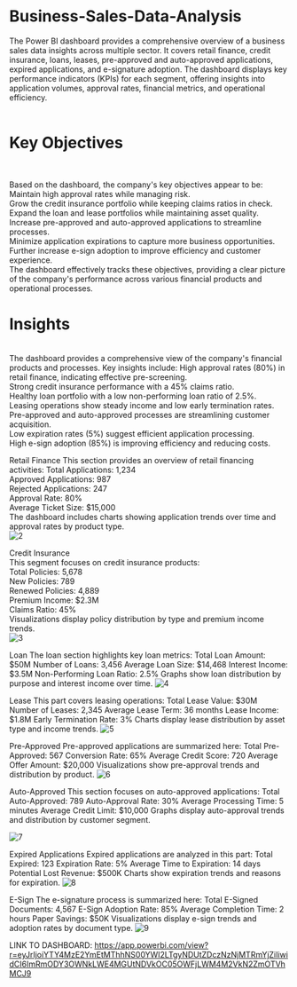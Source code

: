 # Business-Sales-Data-Analysis

The Power BI dashboard provides a comprehensive overview of a business sales data insights across multiple sector. It covers retail finance, credit insurance, loans, leases, pre-approved and auto-approved applications, expired applications, and e-signature adoption. The dashboard displays key performance indicators (KPIs) for each segment, offering insights into application volumes, approval rates, financial metrics, and operational efficiency.<br><br>

<b> <h1> Key Objectives </h1> </b> <br>

Based on the dashboard, the company's key objectives appear to be:
Maintain high approval rates while managing risk.<br>
Grow the credit insurance portfolio while keeping claims ratios in check.<br>
Expand the loan and lease portfolios while maintaining asset quality.<br>
Increase pre-approved and auto-approved applications to streamline processes.<br>
Minimize application expirations to capture more business opportunities.<br>
Further increase e-sign adoption to improve efficiency and customer experience.<br>
The dashboard effectively tracks these objectives, providing a clear picture of the company's performance across various financial products and operational processes.<br>

<b> <h1>  Insights </h1> </b><br>
The dashboard provides a comprehensive view of the company's financial products and processes. Key insights include:
High approval rates (80%) in retail finance, indicating effective pre-screening.<br>
Strong credit insurance performance with a 45% claims ratio.<br>
Healthy loan portfolio with a low non-performing loan ratio of 2.5%.<br>
Leasing operations show steady income and low early termination rates.<br>
Pre-approved and auto-approved processes are streamlining customer acquisition.<br>
Low expiration rates (5%) suggest efficient application processing.<br>
High e-sign adoption (85%) is improving efficiency and reducing costs.<br>

Retail Finance
This section provides an overview of retail financing activities:
Total Applications: 1,234<br>
Approved Applications: 987<br>
Rejected Applications: 247<br>
Approval Rate: 80%<br>
Average Ticket Size: $15,000<br>
The dashboard includes charts showing application trends over time and approval rates by product type.<br>
![2](https://github.com/user-attachments/assets/881255bf-2d1e-4454-83e3-79bf6cd9940e)

Credit Insurance<br>
This segment focuses on credit insurance products:<br>
Total Policies: 5,678<br>
New Policies: 789<br>
Renewed Policies: 4,889<br>
Premium Income: $2.3M<br>
Claims Ratio: 45%<br>
Visualizations display policy distribution by type and premium income trends.<br>
![3](https://github.com/user-attachments/assets/cd140d62-c0ee-4f7c-a0ed-146d21e67f04)


Loan
The loan section highlights key loan metrics:
Total Loan Amount: $50M
Number of Loans: 3,456
Average Loan Size: $14,468
Interest Income: $3.5M
Non-Performing Loan Ratio: 2.5%
Graphs show loan distribution by purpose and interest income over time.
![4](https://github.com/user-attachments/assets/6dbb49f7-abe2-4a28-9cd4-e620dd2256ed)



Lease
This part covers leasing operations:
Total Lease Value: $30M
Number of Leases: 2,345
Average Lease Term: 36 months
Lease Income: $1.8M
Early Termination Rate: 3%
Charts display lease distribution by asset type and income trends.
![5](https://github.com/user-attachments/assets/03213aec-efe8-4d9b-8b45-56176348359c)



Pre-Approved
Pre-approved applications are summarized here:
Total Pre-Approved: 567
Conversion Rate: 65%
Average Credit Score: 720
Average Offer Amount: $20,000
Visualizations show pre-approval trends and distribution by product.
![6](https://github.com/user-attachments/assets/e1202642-88c3-4da7-912a-be13595a02bf)




Auto-Approved
This section focuses on auto-approved applications:
Total Auto-Approved: 789
Auto-Approval Rate: 30%
Average Processing Time: 5 minutes
Average Credit Limit: $10,000
Graphs display auto-approval trends and distribution by customer segment.

![7](https://github.com/user-attachments/assets/8b675c3c-381e-4dea-b62b-0f2828016370)



Expired Applications
Expired applications are analyzed in this part:
Total Expired: 123
Expiration Rate: 5%
Average Time to Expiration: 14 days
Potential Lost Revenue: $500K
Charts show expiration trends and reasons for expiration.
![8](https://github.com/user-attachments/assets/0d1b5f97-6ad2-44e1-a475-3a85c3744e6c)


E-Sign
The e-signature process is summarized here:
Total E-Signed Documents: 4,567
E-Sign Adoption Rate: 85%
Average Completion Time: 2 hours
Paper Savings: $50K
Visualizations display e-sign trends and adoption rates by document type.
![9](https://github.com/user-attachments/assets/f359fde1-3358-4427-a2df-51d478258b97)


LINK TO DASHBOARD: https://app.powerbi.com/view?r=eyJrIjoiYTY4MzE2YmEtMThhNS00YWI2LTgyNDUtZDczNzNjMTRmYjZiIiwidCI6ImRmODY3OWNkLWE4MGUtNDVkOC05OWFjLWM4M2VkN2ZmOTVhMCJ9

